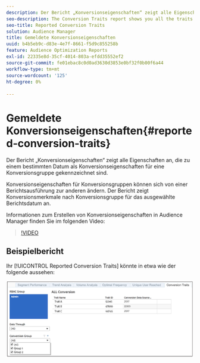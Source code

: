```yaml
---
description: Der Bericht „Konversionseigenschaften“ zeigt alle Eigenschaften an, die zu einem bestimmten Datum als Konversionseigenschaften für eine Konversionsgruppe gekennzeichnet sind. Konversionseigenschaften für Konversionsgruppen können sich von einer Berichtsausführung zur anderen ändern. Der Bericht zeigt Konversionsmerkmale nach Konversionsgruppe für das ausgewählte Berichtsdatum an.
seo-description: The Conversion Traits report shows you all the traits labeled as conversion traits for a conversion group at a certain date. Conversion traits for conversion groups can change from reporting run to reporting run. The report displays conversion traits by conversion group for the selected reporting date.
seo-title: Reported Conversion Traits
solution: Audience Manager
title: Gemeldete Konversionseigenschaften
uuid: b4b5eb9c-d83e-4e7f-8661-f5d9c855258b
feature: Audience Optimization Reports
exl-id: 22335e8d-35cf-4014-803a-efdd35552ef2
source-git-commit: fe01ebac8c0d0ad3630d3853e0bf32f0b00f6a44
workflow-type: tm+mt
source-wordcount: '125'
ht-degree: 0%

---
```


# Gemeldete Konversionseigenschaften{#reported-conversion-traits}

Der Bericht „Konversionseigenschaften“ zeigt alle Eigenschaften an, die zu einem bestimmten Datum als Konversionseigenschaften für eine Konversionsgruppe gekennzeichnet sind.

Konversionseigenschaften für Konversionsgruppen können sich von einer Berichtsausführung zur anderen ändern. Der Bericht zeigt Konversionsmerkmale nach Konversionsgruppe für das ausgewählte Berichtsdatum an.

Informationen zum Erstellen von Konversionseigenschaften in Audience Manager finden Sie im folgenden Video:

>[!VIDEO](https://video.tv.adobe.com/v/23431/)

## Beispielbericht

Ihr [!UICONTROL Reported Conversion Traits] könnte in etwa wie der folgende aussehen:

![](assets/reported-conversion-traits.png)
